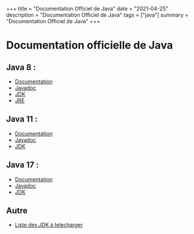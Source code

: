 +++
title = "Documentation Officiel de Java"
date = "2021-04-25"
description = "Documentation Officiel de Java"
tags = ["java"]
summary = "Documentation Officiel de Java"
+++

# Documentation officielle de Java

## Java 8 :
* [Documentation](https://docs.oracle.com/javase/8/)
* [Javadoc](https://docs.oracle.com/javase/8/docs/api/)
* [JDK](https://www.oracle.com/java/technologies/javase/javase-jdk8-downloads.html)
* [JRE](https://www.oracle.com/java/technologies/javase-server-jre8-downloads.html)

## Java 11 :
* [Documentation](https://docs.oracle.com/en/java/javase/11/)
* [Javadoc](https://docs.oracle.com/en/java/javase/11/docs/api/index.html)
* [JDK](https://www.oracle.com/java/technologies/javase-jdk11-downloads.html)

## Java 17 :
* [Documentation](https://docs.oracle.com/en/java/javase/17/)
* [Javadoc](https://docs.oracle.com/en/java/javase/17/docs/api/index.html)
* [JDK](https://www.oracle.com/java/technologies/downloads/)

## Autre
* [Liste des JDK à telecharger](https://www.oracle.com/java/technologies/javase-downloads.html)